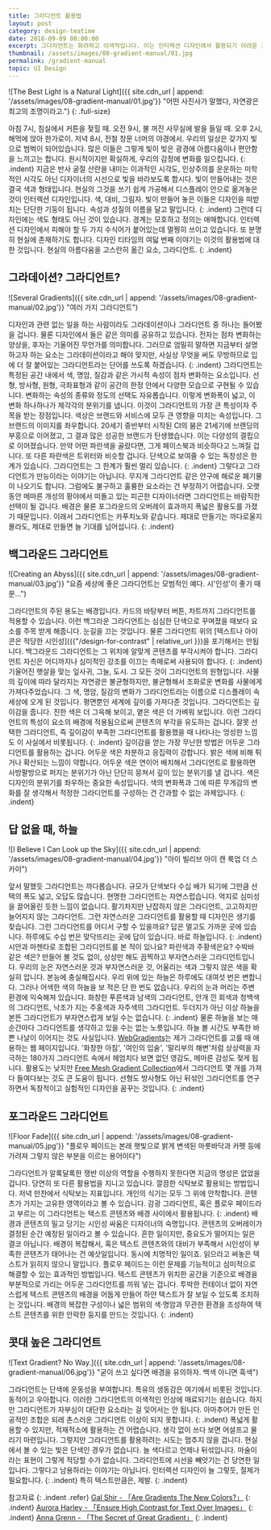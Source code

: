 ```yaml
---
title: 그라디언트 활용법
layout: post
category: design-teatime
date: 2018-09-09 00:00:00
excerpt: 그다리언트는 화려하고 이색적입니다. 이는 인터렉션 디자인에서 활용되기 어려운 조건입니다. 두 가지 활용법에 대해 알아보겠습니다.
thumbnail: /assets/images/08-gradient-manual/01.jpg
permalink: /gradient-manual
topic: UI Design
---
```

![The Best Light is a Natural Light]({{ site.cdn_url | append: '/assets/images/08-gradient-manual/01.jpg'}} "어떤 사진사가 말했다, 자연광은 최고의 조명이라고.")
{: .full-size}

아침 7시, 침실에서 커튼을 젖힐 때. 오전 9시, 불 꺼진 사무실에 발을 들일 때. 오후 2시, 해먹에 앉아 한가로이. 저녁 8시, 전철 창문 너머의 야경에서. 우리의 일상은 갖가지 빛으로 범벅이 되어있습니다. 많은 이들은 그렇게 빛이 빚은 광경에 아름다움이나 편안함을 느끼고는 합니다. 원시적이지만 확실하게, 우리의 감정에 변화를 일으킵니다.
{: .indent}
지금은 반사 굴절 산란을 내미는 이과적인 시각도, 인상주의를 운운하는 미학적인 시각도 아닌 디자이너의 시선으로 빛을 바라보도록 합시다. 빛이 만들어내는 것은 결국 색과 형태입니다. 현실의 그것을 쓰기 쉽게 가공해서 디스플레이 안으로 옮겨놓은 것이 인터렉션 디자인입니다. 색, 대비, 그림자. 빛이 만들어 놓은 이들은 디자인을 떠받치는 단단한 기둥이 됩니다. 속성과 성질의 이름을 달고 말입니다.
{: .indent}
그런데 디자인에는 색도 형태도 아닌 것이 있습니다. 경계는 모호하고 정의는 애매합니다. 인터렉션 디자인에서 피해야 할 두 가지 수식어가 붙어있는데 멀쩡히 쓰이고 있습니다. 또 분명히 현실에 존재하기도 합니다. 디자인 티타임의 여덟 번째 이야기는 이것의 활용법에 대한 것입니다. 현실의 아름다움을 고스란히 옮긴 요소, 그라디언트.
{: .indent}

## 그라데이션? 그라디언트?

![Several Gradients]({{ site.cdn_url | append: '/assets/images/08-gradient-manual/02.jpg'}} "여러 가지 그라디언트")

디자인과 관련 없는 일을 하는 사람이라도 그라데이션이나 그라디언트 중 하나는 들어봤을 겁니다. 물론 디자인에서 둘은 같은 의미를 공유하고 있습니다. 전자는 점차 변화하는 양상을, 후자는 기울어진 무언가를 의미합니다. 그러므로 엄밀히 말하면 지금부터 설명하고자 하는 요소는 그라데이션이라고 해야 맞지만, 사실상 무엇을 써도 무방하므로 입에 더 잘 붙어있는 그라디언트라는 단어를 쓰도록 하겠습니다.
{: .indent}
그라디언트는 특정된 공간 내에서 색, 명암, 질감과 같은 가시적 속성이 점차 변화하는 요소입니다. 선형, 방사형, 원형, 극좌표형과 같이 공간의 한정 안에서 다양한 모습으로 구현될 수 있습니다. 변화하는 속성의 종류와 정도의 선택도 자유롭습니다. 이렇게 변화폭이 넓고, 이 변화 하나하나가 제각각의 분위기를 냅니다. 이것이 그라디언트의 가장 큰 특성이자 주목을 받는 장점입니다. 색상은 브랜드와 서비스에 모두 큰 영향을 미치는 속성입니다. 그 브랜드의 이미지를 좌우합니다. 20세기 중반부터 시작된 CI의 붐은 21세기에 브랜딩의 부흥으로 이어졌고, 그 결과 많은 성공한 브랜드가 탄생했습니다. 이는 다양성의 결핍으로 이어졌습니다. 만약 어떤 파란색을 골랐다면, 그게 페이스북과 비슷하다고 느껴질 겁니다. 또 다른 파란색은 트위터와 비슷할 겁니다. 단색으로 보여줄 수 있는 독창성은 한계가 있습니다. 그라디언트는 그 한계가 훨씬 멀리 있습니다.
{: .indent}
그렇다고 그라디언트가 만능이라는 이야기는 아닙니다. 무지개 그라디언트 같은 안구에 해로운 폐기물이 나오기도 합니다. 그럼에도 불구하고 훌륭한 요소라는 건 부정하기 어렵습니다. 오랫동안 메마른 개성의 황야에서 떠돌고 있는 피곤한 디자이너라면 그라디언트는 바람직한 선택이 될 겁니다. 배경은 물론 포그라운드의 오버레이 효과까지 폭넓은 활용도를 가졌기 때문입니다. 이래서 그라디언트는 카푸치노와 같습니다. 제대로 만들기는 까다로울지 몰라도, 제대로 만들면 늘 기대를 넘어섭니다.
{: .indent}

## 백그라운드 그라디언트

![Creating an Abyss]({{ site.cdn_url | append: '/assets/images/08-gradient-manual/03.jpg'}} "요즘 세상에 좋은 그라디언트는 모범적인 예다. 시'인성'이 좋기 때문…")

그라디언트의 주된 용도는 배경입니다. 카드의 바탕부터 버튼, 차트까지 그라디언트를 적용할 수 있습니다. 이런 백그라운 그라디언트는 심심한 단색으로 꾸며졌을 때보다 요소를 주목 받게 해줍니다. 눈길을 끄는 것입니다. 물론 그라디언트 위의 [텍스트나 아이콘은 적당한 시인성]({{"/design-for-contrast" | relative_url }})을 포기해서는 안됩니다. 백그라운드 그라디언트는 그 위치에 알맞게 콘텐츠를 부각시켜야 합니다. 그라디언트 자신은 어디까지나 심미적인 강조를 이끄는 촉매로써 사용되야 합니다.
{: .indent}
기울어진 햇살을 맞는 잎사귀, 그늘, 도시. 그 모든 것이 그라디언트의 원형입니다. 사물의 깊이에 따라 달라지는 자연광은 불균형하지만, 불균형해서 조화로운 변화를 사물에게 가져다주었습니다. 그 색, 명암, 질감의 변화가 그라디언트라는 이름으로 디스플레이 속 세상에 오게 된 것입니다. 평면뿐인 세계에 깊이를 가져다준 것입니다. 그라디언트는 깊이감을 줍니다. 진한 색은 더 그윽해 보이고, 옅은 색은 더 가벼워 보입니다. 이런 그라디언트의 특성이 요소의 배경에 적용됨으로써 콘텐츠의 부각을 유도하는 겁니다. 잘못 선택한 그라디언트, 즉 깊이감이 부족한 그라디언트를 활용했을 때 나타나는 엉성한 느낌도 이 사실에서 비롯됩니다.
{: .indent}
깊이감을 얻는 가장 무난한 방법은 어두운 그라디언트를 활용하는 겁니다. 어두운 색은 차분하고 응집력이 강합니다. 밝은 색에 비해 튀거나 확산되는 느낌이 약합니다. 어두운 색은 연이어 배치해서 그라디언트로 활용하면 사방팔방으로 퍼지는 분위기가 아닌 단단히 뭉쳐서 깊이 있는 분위기를 낼 겁니다. 색은 디자인의 분위기를 좌우하는 중요한 속성입니다. 색의 변화폭과 그에 따른 무게감의 변화를 잘 생각해서 적정한 그라디언트를 구성하는 건 간과할 수 없는 과제입니다.
{: .indent}

## 답 없을 때, 하늘

![I Believe I Can Look up the Sky]({{ site.cdn_url | append: '/assets/images/08-gradient-manual/04.jpg'}} "아이 빌리브 아이 캔 룩업 더 스카이")

앞서 말했듯 그라디언트는 까다롭습니다. 규모가 단색보다 수십 배가 되기에 그만큼 선택의 폭도 넓고, 오답도 많습니다. 현명한 그라디언트는 자연스럽습니다. 억지로 심미성을 끌어올린 듯한 느낌이 없습니다. 활기차지만 난잡하지 않은 그라디언트, 고고하지만 늘어지지 않는 그라디언트. 그런 자연스러운 그라디언트를 활용할 때 디자인은 생기를 찾습니다. 그런 그라디언트를 어디서 구할 수 있을까요? 답은 멀고도 가까운 곳에 있습니다. 하루에도 수십 번은 맞닥뜨리는 곳에 답이 있습니다. 바로 하늘입니다.
{: .indent}
시안과 마젠타로 조합된 그라디언트를 본 적이 있나요? 파란색과 주황색은요? 수박바 같은 색은? 만들어 볼 것도 없이, 상상만 해도 끔찍하고 부자연스러운 그라디언트입니다. 우리의 눈은 자연스러운 것과 부자연스러운 것, 어울리는 색과 그렇지 않은 색을 확실히 압니다. 본능에 충실해집시다. 우리 위에 있는 하늘은 하루에도 대여섯 번은 변합니다. 그러나 어색한 색의 하늘을 보 적은 단 한 번도 없습니다. 우리의 눈과 머리는 주변 환경에 익숙해져 있습니다. 화창한 푸른색과 남색의 그라디언트, 안개 낀 회색과 청백색의 그라디언트, 낙조가 지는 주홍색과 자주색의 그라디언트. 두더지가 아닌 이상 하늘을 본뜬 그라디언트가 부자연스럽게 보일 수는 없습니다.
{: .indent}
물론 하늘을 보는 매순간마다 그라디언트를 생각하고 있을 수는 없는 노릇입니다. 하늘 볼 시간도 부족한 바쁜 나날이 이어지는 것도 사실입니다. [WebGradients](https://webgradients.com/)는 제가 그라디언트를 고를 때 애용하는 웹 페이지입니다. '화창한 아침', '여인의 입술', '말리부의 해변'처럼 상상력을 자극하는 180가지 그라디언트 속에서 헤엄치다 보면 없던 영감도, 메마른 감성도 젖게 됩니다. 활용도는 낮지만 [Free Mesh Gradient Collection](https://lstore.graphics/meshgradients/)에서 그라디언트 몇 개를 가져다 들여다보는 것도 큰 도움이 됩니다. 선형도 방사형도 아닌 뒤섞인 그라디언트를 연구하면서 독창적이고 실험적인 디자인을 꿈꾸는 것입니다.
{: .indent}

## 포그라운드 그라디언트

![Floor Fade]({{ site.cdn_url | append: '/assets/images/08-gradient-manual/05.jpg'}} "플로우 페이드는 본래 햇빛으로 밝게 변색된 마룻바닥과 카펫 등에 가려져 그렇지 않은 부분을 이르는 용어이다")

그라디언트가 알록달록한 쟁반 이상의 역할을 수행하지 못한다면 지금의 명성은 없었을 겁니다. 당연히 또 다른 활용법을 지니고 있습니다. 깔끔한 식탁보로 활용되는 방법입니다. 저녁 만찬에서 식탁보는 지표입니다. 개인의 식기는 모두 그 위에 안착합니다. 콘텐츠가 가지는 고유한 영역이라고 볼 수 있습니다. 감광 그라디언트, 혹은 플로우 페이드라고 부르는 이 그라디언트는 텍스트 콘텐츠와 배경 사이에서 활용됩니다.
{: .indent}
배경과 콘텐츠의 밀고 당기는 시인성 싸움은 디자이너의 숙명입니다. 콘텐츠의 오버레이가 결정된 순간 예정된 일이라고 볼 수 있습니다. 흔한 일이지만, 중요도가 떨어지는 일은 결코 아닙니다. 배경이 복잡해서, 혹은 텍스트 콘텐츠와의 대비가 부족해서 시인성이 부족한 콘텐츠가 태어나는 건 예삿일입니다. 동시에 치명적인 일이죠. 읽으라고 써놓은 텍스트가 읽히지 않으니 말입니다. 플로우 페이드는 이런 문제를 기능적이고 심미적으로 해결할 수 있는 효과적인 방법입니다. 텍스트 콘텐츠가 위치한 공간을 기준으로 배경을 부분적으로 가리는 어두운 그라디언트를 끼워 넣는 겁니다. 투박한 컨테이너 없이 자연스럽게 텍스트 콘텐츠의 배경을 어둡게 만들어 하얀 텍스트가 잘 보일 수 있도록 조치하는 것입니다. 배경의 복잡한 구성이나 넓은 범위의 색·명암과 무관한 환경을 조성하여 텍스트 콘텐츠를 위한 안락한 둥지를 만드는 것입니다.
{: .indent}

## 콧대 높은 그라디언트

![Text Gradient? No Way.]({{ site.cdn_url | append: '/assets/images/08-gradient-manual/06.jpg'}} "굳이 쓰고 싶다면 배경을 유의하자. 백색 아니면 흑색")

그라디언트는 단색에 운동성을 부여합니다. 특유의 생동감은 여기에서 비롯된 것입니다. 동적이고 우아합니다. 이러한 그라디언트의 이색적인 인상에 매료되기는 쉽습니다. 하지만 그라디언트가 자부심이 대단한 요소라는 걸 잊어서는 안 됩니다. 아마추어가 만든 인공적인 조합은 되레 촌스러운 그라디언트 이상이 되지 못합니다.
{: .indent}
폭넓게 활용할 수 있지만, 적재적소에 활용하는 건 어렵습니다. 생각 없이 쓰다 보면 어설프고 물리기 마련입니다. 그렇지만 그라디언트를 활용하려는 시도는 멈추지 않을 겁니다. 현실에서 볼 수 있는 빛은 단색인 경우가 없습니다. 늘 색다르고 언제나 뒤섞입니다. 마술이라는 표현이 그렇게 적당할 수가 없습니다. 그라디언트에 시선을 빼앗기는 건 당연한 일입니다. 그렇다고 남용하라는 이야기는 아닙니다. 인터렉션 디자인이 늘 그렇듯, 절제가 필요합니다.
{: .indent}
특히 텍스트만큼은, 제발.
{: .indent}

참고자료
{: .indent .refer}
[Gal Shir - 「Are Gradients The New Colors?」](https://medium.muz.li/why-gradients-are-the-new-colors-3d8d42a7a6fc)
{: .indent}
[Aurora Harley - 「Ensure High Contrast for Text Over Images」](https://www.nngroup.com/articles/text-over-images/)
{: .indent}
[Anna Grenn - 「The Secret of Great Gradient」](https://uxplanet.org/the-secret-of-great-gradient-2f2c49ef3968)
{: .indent}